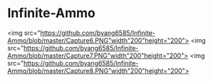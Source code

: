 # Infinite-Ammo
<img src="https://github.com/byang6585/Infinite-Ammo/blob/master/Capture6.PNG"width"200"height="200">
<img src="https://github.com/byang6585/Infinite-Ammo/blob/master/Capture7.PNG"width"200"height="200">
<img src="https://github.com/byang6585/Infinite-Ammo/blob/master/Capture8.PNG"width"200"height="200">
